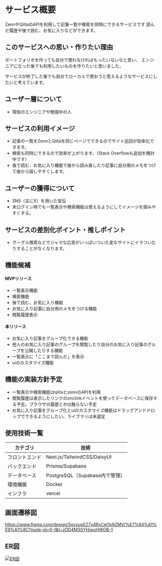 # サービス概要

ZennやQiitaのAPIを利用して記事一覧や検索を同時にできるサービスです
読んだ履歴や後で読む、お気に入りなどができます。

## このサービスへの思い・作りたい理由

ポートフォリオを作っても自分で使わなければもったいないなと思い、
エンジニアになった後でも利用したいものを作りたいと思いました。

サービスが終了した後でも自分でローカルで使おうと思えるようなサービスにしたいと考えています。

## ユーザー層について

- 現役のエンジニアや勉強中の人

## サービスの利用イメージ

- 記事の一覧をZennとQiitaを同じページでできるのでサイト巡回が効率化できます。
- 検索も同時にできるので効率が上がります。（Stack Overflowも追加を検討中です）
- 後で読む、お気に入り機能で後から読み直したり記事に自分用のメモをつけて後から探しやすくします。

## ユーザーの獲得について

- SNS（主にX）を用いた宣伝
- 未ログイン時でも一覧表示や検索機能は使えるようにしてイメージを掴みやすくする。

## サービスの差別化ポイント・推しポイント

- グーグル検索などでジャマな広告がいっぱいついた変なサイトにイラついたりすることがなくなります。

## 機能候補

#### MVPリリース

- 一覧表示機能
- 検索機能
- 後で読む、お気に入り機能
- お気に入り記事に自分用のメモをつける機能
- 閲覧履歴表示

#### 本リリース

- お気に入り記事をグループ化できる機能
- 他人のお気に入り記事のグループを閲覧したり自分のお気に入り記事のグループを公開したりする機能
- 一覧表示に「ここまで読んだ」を表示
- uiのカスタマイズ機能

## 機能の実装方針予定

- 一覧表示や検索機能はqiitaとzennのAPIを利用
- 閲覧履歴は表示したリンクのonclinkイベントを使ってデータベースに保存する予定。ブラウザの履歴とかは触らない予定
- お気に入り記事をグループ化とuiのカスタマイズ機能はドラッグアンドドロップでできるようにしたい。ライブラリは未選定

## 使用技術一覧

| カテゴリ       | 技術                           |
| -------------- | ------------------------------ |
| フロントエンド | Next.js/TailwindCSS/DaisyUI    |
| バックエンド   | Prisma/Supabase                |
| データベース   | PostgreSQL（Supabase内で管理） |
| 環境構築       | Docker                         |
| インフラ       | vercel                         |

## 画面遷移図

https://www.figma.com/design/5evzupEZ7y4RxCet1o9ZMV/%E7%84%A1%E9%A1%8C?node-id=0-1&t=zDD4M3SYHiwxHWOB-1

## ER図

[![ER図](https://i.gyazo.com/b511f24d7e0883895ac02a9f173b7415.png)](https://gyazo.com/b511f24d7e0883895ac02a9f173b7415)
